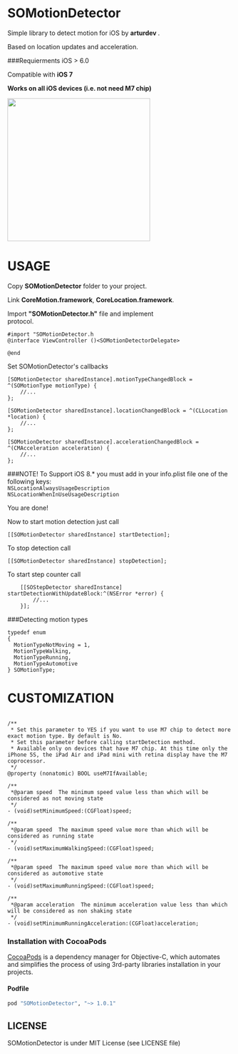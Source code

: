 SOMotionDetector
================

Simple library to detect motion for iOS by <b> arturdev </b>.

Based on location updates and acceleration.

###Requierments
iOS > 6.0 

Compatible with <b>iOS 7</b>

<b>Works on all iOS devices (i.e. not need M7 chip)</b>

<img src="https://raw.github.com/SocialObjects-Software/SOMotionDetector/master/MotionDetection/screenshot.PNG" width=320>


USAGE
=====
Copy <b>SOMotionDetector</b> folder to your project.

Link <b>CoreMotion.framework</b>, <b>CoreLocation.framework</b>.

Import <b>"SOMotionDetector.h"</b> file and implement <br><SOMotionDetectorDelegate></b> protocol.

```ObjC
#import "SOMotionDetector.h
@interface ViewController ()<SOMotionDetectorDelegate>

@end
```

Set SOMotionDetector's callbacks
```ObjC
[SOMotionDetector sharedInstance].motionTypeChangedBlock = ^(SOMotionType motionType) {
    //...
};
    
[SOMotionDetector sharedInstance].locationChangedBlock = ^(CLLocation *location) {
    //...
};

[SOMotionDetector sharedInstance].accelerationChangedBlock = ^(CMAcceleration acceleration) {
    //...    
};
```

###NOTE!
To Support iOS 8.* you must add in your info.plist file one of the following keys: <br>
`NSLocationAlwaysUsageDescription`<br> `NSLocationWhenInUseUsageDescription`

You are done! 

Now to start motion detection just call
```ObjC 
[[SOMotionDetector sharedInstance] startDetection];
```

To stop detection call
```ObjC 
[[SOMotionDetector sharedInstance] stopDetection];
```  

To start step counter call
```ObjC
    [[SOStepDetector sharedInstance] startDetectionWithUpdateBlock:^(NSError *error) {
        //...
    }];
```
###Detecting motion types
```ObjC
typedef enum
{
  MotionTypeNotMoving = 1,
  MotionTypeWalking,
  MotionTypeRunning,
  MotionTypeAutomotive
} SOMotionType;
```

CUSTOMIZATION
=============
```ObjC

/**
 * Set this parameter to YES if you want to use M7 chip to detect more exact motion type. By default is No.
 * Set this parameter before calling startDetection method.
 * Available only on devices that have M7 chip. At this time only the iPhone 5S, the iPad Air and iPad mini with retina display have the M7 coprocessor.
 */
@property (nonatomic) BOOL useM7IfAvailable;

/**
 *@param speed  The minimum speed value less than which will be considered as not moving state
 */
- (void)setMinimumSpeed:(CGFloat)speed;

/**
 *@param speed  The maximum speed value more than which will be considered as running state
 */
- (void)setMaximumWalkingSpeed:(CGFloat)speed;

/**
 *@param speed  The maximum speed value more than which will be considered as automotive state
 */
- (void)setMaximumRunningSpeed:(CGFloat)speed;

/**
 *@param acceleration  The minimum acceleration value less than which will be considered as non shaking state
 */
- (void)setMinimumRunningAcceleration:(CGFloat)acceleration;

```

### Installation with CocoaPods

[CocoaPods](http://cocoapods.org) is a dependency manager for Objective-C, which automates and simplifies the process of using 3rd-party libraries installation in your projects.

#### Podfile

```ruby
pod "SOMotionDetector", "~> 1.0.1"
```

<h2>LICENSE</h2>
SOMotionDetector is under MIT License (see LICENSE file)
